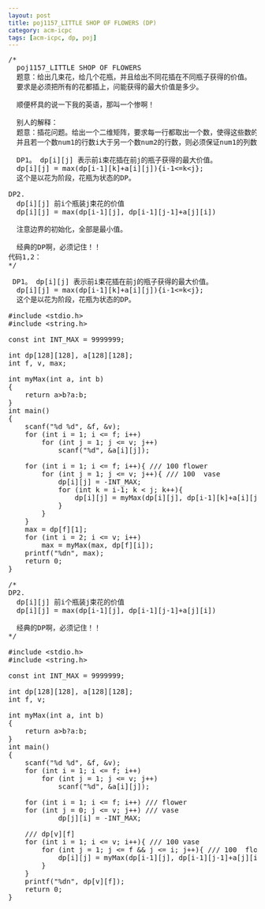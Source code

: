 ```yaml
---
layout: post
title: poj1157_LITTLE SHOP OF FLOWERS (DP)
category: acm-icpc
tags: [acm-icpc, dp, poj]
---
```


<pre>/*
  poj1157_LITTLE SHOP OF FLOWERS
  题意：给出几束花，给几个花瓶，并且给出不同花插在不同瓶子获得的价值。
  要求是必须把所有的花都插上，问能获得的最大价值是多少。

  顺便杯具的说一下我的英语，那叫一个惨啊！

  别人的解释：
  题意：插花问题。给出一个二维矩阵，要求每一行都取出一个数，使得这些数的和最大，
  并且若一个数num1的行数i大于另一个数num2的行数，则必须保证num1的列数j也大于num2的列数。

  DP1。 dp[i][j] 表示前i束花插在前j的瓶子获得的最大价值。
  dp[i][j] = max(dp[i-1][k]+a[i][j]){i-1&lt;=k&lt;j};
  这个是以花为阶段，花瓶为状态的DP。

DP2.
  dp[i][j] 前i个瓶装j束花的价值
  dp[i][j] = max(dp[i-1][j], dp[i-1][j-1]+a[j][i])

  注意边界的初始化，全部是最小值。

  经典的DP啊，必须记住！！
代码1,2：
*/</pre>
<!--more-->
<pre> DP1。 dp[i][j] 表示前i束花插在前j的瓶子获得的最大价值。
  dp[i][j] = max(dp[i-1][k]+a[i][j]){i-1&lt;=k&lt;j};
  这个是以花为阶段，花瓶为状态的DP。

#include &lt;stdio.h&gt;
#include &lt;string.h&gt;

const int INT_MAX = 9999999;

int dp[128][128], a[128][128];
int f, v, max;

int myMax(int a, int b)
{
    return a&gt;b?a:b;
}
int main()
{
    scanf("%d %d", &amp;f, &amp;v);
    for (int i = 1; i &lt;= f; i++)
        for (int j = 1; j &lt;= v; j++)
            scanf("%d", &amp;a[i][j]);

    for (int i = 1; i &lt;= f; i++){ /// 100 flower
        for (int j = 1; j &lt;= v; j++){ /// 100  vase
            dp[i][j] = -INT_MAX;
            for (int k = i-1; k &lt; j; k++){
                dp[i][j] = myMax(dp[i][j], dp[i-1][k]+a[i][j]);
            }
        }
    }
    max = dp[f][1];
    for (int i = 2; i &lt;= v; i++)
        max = myMax(max, dp[f][i]);
    printf("%dn", max);
    return 0;
}

/*
DP2.
  dp[i][j] 前i个瓶装j束花的价值
  dp[i][j] = max(dp[i-1][j], dp[i-1][j-1]+a[j][i])

  经典的DP啊，必须记住！！
*/

#include &lt;stdio.h&gt;
#include &lt;string.h&gt;

const int INT_MAX = 9999999;

int dp[128][128], a[128][128];
int f, v;

int myMax(int a, int b)
{
    return a&gt;b?a:b;
}
int main()
{
    scanf("%d %d", &amp;f, &amp;v);
    for (int i = 1; i &lt;= f; i++)
        for (int j = 1; j &lt;= v; j++)
            scanf("%d", &amp;a[i][j]);

    for (int i = 1; i &lt;= f; i++) /// flower
    for (int j = 0; j &lt;= v; j++) /// vase
            dp[j][i] = -INT_MAX;

    /// dp[v][f]
    for (int i = 1; i &lt;= v; i++){ /// 100 vase
        for (int j = 1; j &lt;= f &amp;&amp; j &lt;= i; j++){ /// 100  flower
            dp[i][j] = myMax(dp[i-1][j], dp[i-1][j-1]+a[j][i]);
        }
    }
    printf("%dn", dp[v][f]);
    return 0;
}</pre>
